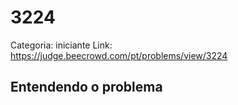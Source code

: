 # 3224

Categoria: iniciante
Link: https://judge.beecrowd.com/pt/problems/view/3224
## Entendendo o problema

